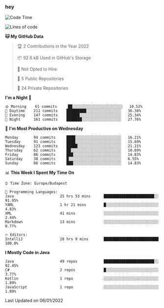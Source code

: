 ### hey

<!--START_SECTION:waka-->
![Code Time](http://img.shields.io/badge/Code%20Time-450%20hrs%2024%20mins-blue)

![Lines of code](https://img.shields.io/badge/From%20Hello%20World%20I%27ve%20Written-440%20Thousand%20lines%20of%20code-blue)

**🐱 My GitHub Data** 

> 🏆 2 Contributions in the Year 2022
 > 
> 📦 92.6 kB Used in GitHub's Storage 
 > 
> 🚫 Not Opted to Hire
 > 
> 📜 5 Public Repositories 
 > 
> 🔑 24 Private Repositories  
 > 
**I'm a Night 🦉** 

```text
🌞 Morning    61 commits     ██░░░░░░░░░░░░░░░░░░░░░░░   10.52% 
🌆 Daytime    211 commits    █████████░░░░░░░░░░░░░░░░   36.38% 
🌃 Evening    147 commits    ██████░░░░░░░░░░░░░░░░░░░   25.34% 
🌙 Night      161 commits    ███████░░░░░░░░░░░░░░░░░░   27.76%

```
📅 **I'm Most Productive on Wednesday** 

```text
Monday       94 commits     ████░░░░░░░░░░░░░░░░░░░░░   16.21% 
Tuesday      91 commits     ████░░░░░░░░░░░░░░░░░░░░░   15.69% 
Wednesday    123 commits    █████░░░░░░░░░░░░░░░░░░░░   21.21% 
Thursday     62 commits     ██░░░░░░░░░░░░░░░░░░░░░░░   10.69% 
Friday       86 commits     ███░░░░░░░░░░░░░░░░░░░░░░   14.83% 
Saturday     38 commits     █░░░░░░░░░░░░░░░░░░░░░░░░   6.55% 
Sunday       86 commits     ███░░░░░░░░░░░░░░░░░░░░░░   14.83%

```


📊 **This Week I Spent My Time On** 

```text
⌚︎ Time Zone: Europe/Budapest

💬 Programming Languages: 
Java                     25 hrs 53 mins      ███████████████████████░░   91.95% 
YAML                     1 hr 21 mins        █░░░░░░░░░░░░░░░░░░░░░░░░   4.83% 
XML                      41 mins             ░░░░░░░░░░░░░░░░░░░░░░░░░   2.44% 
Markdown                 13 mins             ░░░░░░░░░░░░░░░░░░░░░░░░░   0.77%

🔥 Editors: 
IntelliJ                 28 hrs 9 mins       █████████████████████████   100.0%

```

**I Mostly Code in Java** 

```text
Java                     49 repos            ███████████████████████░░   92.45% 
C#                       2 repos             █░░░░░░░░░░░░░░░░░░░░░░░░   3.77% 
Kotlin                   1 repo              ░░░░░░░░░░░░░░░░░░░░░░░░░   1.89% 
JavaScript               1 repo              ░░░░░░░░░░░░░░░░░░░░░░░░░   1.89%

```



 Last Updated on 06/01/2022
<!--END_SECTION:waka-->
